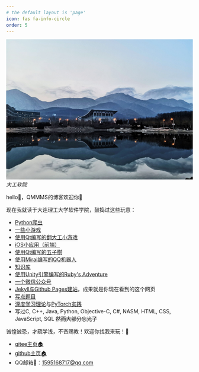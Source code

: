 ```yaml
---
# the default layout is 'page'
icon: fas fa-info-circle
order: 5
---
```


![大工软院](/assets/img/about/school.jpg)
_大工软院_

hello👋，QMMMS的博客欢迎你👏

现在我就读于大连理工大学软件学院，鼓捣过这些玩意：

- [Python爬虫](https://gitee.com/QMMMS/small-spider)
- [一些小游戏](https://gitee.com/QMMMS/small-game)
- [使用Qt编写的翻大工小游戏](https://gitee.com/QMMMS/dutgame)
- [iOS小应用（前端）](https://gitee.com/QMMMS/reading-notes/tree/main/%E4%BC%A0%E6%99%BA%20iOS/qms_15_%E4%B8%80%E4%B8%AA%E6%80%BB%E7%BB%93)
- [使用Qt编写的五子棋](https://gitee.com/QMMMS/ms-chess)
- [使用Mirai编写的QQ机器人](https://gitee.com/QMMMS/mirai-plugin-example)
- [知识库](https://gitee.com/QMMMS/reading-notes)
- [使用Unity引擎编写的Ruby's Adventure](https://gitee.com/QMMMS/reading-notes/tree/main/%E4%B8%AD%E6%96%87%E8%AF%BE%E5%A0%82%20Unity/Ruby's%20Adventure)
- [一个微信公众号](https://mp.weixin.qq.com/mp/appmsgalbum?__biz=Mzg2NDgyNjY1Ng==&action=getalbum&album_id=2543018248246919170&scene=173&from_msgid=2247484157&from_itemidx=1&count=3&nolastread=1#wechat_redirect)
- [Jekyll与Github Pages建站](/posts/Jekyll与Github-pages建站/)，成果就是你现在看到的这个网页
- [写点题目](https://www.luogu.com.cn/user/574091#practice)
- [深度学习理论](https://gitee.com/QMMMS/reading-notes/tree/main/%E5%90%B4%E6%81%A9%E8%BE%BE%20%E6%B7%B1%E5%BA%A6%E5%AD%A6%E4%B9%A0)与[PyTorch实践](https://gitee.com/QMMMS/reading-notes/tree/main/%E6%96%87%E6%A1%A3%20PyTorch)
- 写过C, C++, Java, Python, Objective-C, C#, NASM, HTML, CSS, JavaScript, SQL ~~然而大部分忘光了~~

诚惶诚恐，才疏学浅，不吝赐教！欢迎你找我来玩！👼
- [gitee主页🏠](https://gitee.com/QMMMS)
- [github主页🏠](https://github.com/QMMMS)
- QQ邮箱📮：1595168717@qq.com
